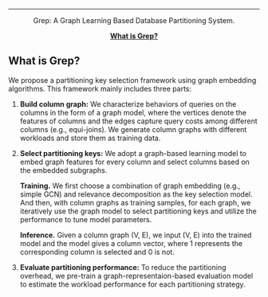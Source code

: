 <div align="center">

-----
Grep: A Graph Learning Based Database Partitioning System.

[**What is Grep?**](#-what-is-grep)
</div>

## What is Grep?

We propose a partitioning key selection framework using graph embedding algorithms. This framework mainly includes three parts:

1. **Build column graph:**
We characterize behaviors of queries on the columns in the form of a graph model, where the vertices denote the features of columns and the edges capture query costs among different columns (e.g., equi-joins). We generate column graphs with different workloads and store them as training data.

2. **Select partitioning keys:**
We adopt a graph-based learning model to embed graph features for every column and select columns based on the embedded subgraphs.

    **Training.** We first choose a combination of graph embedding (e.g., simple GCN) and relevance decomposition as the key selection model. And then, with column graphs as training samples, for each graph, we iteratively use the graph model to select partitioning keys and utilize the performance to tune model parameters.

    **Inference.** Given a column graph (V, E), we input (V, E) into the trained model and the model gives a column vector, where 1 represents the corresponding column is selected and 0 is not.

3. **Evaluate partitioning performance:**
To reduce the partitioning overhead, we pre-train a graph-representaion-based evaluation model to estimate the workload performance for each partitioning strategy.
